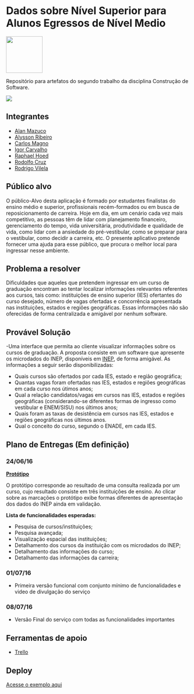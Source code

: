 # Dados sobre Nível Superior para Alunos Egressos de Nível Medio

<img src="http://www.infoescola.com/wp-content/uploads/2014/04/unb.jpg" width="100"/>

Repositório para artefatos do segundo trabalho da disciplina Construção de Software.

<img src="http://ap.imagensbrasil.org/images/onde_estudar_2.md.jpg">

## Integrantes
- [Alan Mazuco](https://github.com/alanMazuco)
- [Alysson Ribeiro](https://github.com/alyssondsr)
- [Carlos Magno](https://github.com/magno-ppca)
- [Igor Carvalho](https://github.com/igorSilCar)
- [Raphael Hoed](https://github.com/raphael-hoed)
- [Rodolfo Cruz](https://github.com/rodolfocruzbsb)
- [Rodrigo Vilela](https://github.com/rodrigovilela)

## Público alvo
O público-Alvo desta aplicação é formado por estudantes finalistas do ensino médio e superior, profissionais recém-formados ou em busca de reposicionamento de carreira. Hoje em dia, em um cenário cada vez mais competitivo, as pessoas têm de lidar com planejamento financeiro, gerenciamento do tempo, vida universitária, produtividade e qualidade de vida, como lidar com a ansiedade do pré-vestibular, como se preparar para o vestibular, como decidir a carreira, etc. O presente aplicativo pretende fornecer uma ajuda para esse público, que procura o melhor local para ingressar nesse ambiente.

## Problema a resolver
Dificuldades que aqueles que pretendem ingressar em um curso de graduação encontram ao tentar localizar informações relevantes referentes aos cursos, tais como: instituições  de ensino superior (IES) ofertantes do curso desejado, número de vagas ofertadas e concorrência apresentada nas instituições, estados e regiões geográficas.
Essas informações não são oferecidas de forma centralizada e amigável por nenhum software.

## Provável Solução
-Uma interface que permita ao cliente visualizar informações sobre os cursos de graduação. A proposta consiste em um software que apresente os microdados do INEP, disponíveis em [INEP](http://portal.inep.gov.br/basica-levantamentos-microdados), de forma amigável.
As informações a seguir serão disponibilizadas:
- Quais cursos são ofertados por cada IES, estado e região geográfica;
- Quantas vagas foram ofertadas nas IES, estados e regiões geográficas em cada curso nos útimos anos;
- Qual a relação candidatos/vagas em cursos nas IES, estados e regiões geográficas (considerando-se diferentes formas de ingresso como vestibular e ENEM/SISU) nos últimos anos;
- Quais foram as taxas de desistência em cursos nas IES, estados e regiões geográficas nos últimos anos.
- Qual o conceito do curso, segundo o ENADE, em cada IES. 

## Plano de Entregas (Em definição)

### 24/06/16

**[Protótipo](https://ondeestudar.herokuapp.com/)**

O protótipo corresponde ao resultado de uma consulta realizada por um curso, cujo resultado consiste em três instituições de ensino. Ao clicar sobre as marcações o protótipo exibe formas diferentes de apresentação dos dados do INEP ainda em validação.

**Lista de funcionalidades esperadas:**
- Pesquisa de cursos/instituições;
- Pesquisa avançada;
- Visualização espacial das instituições;
- Detalhamento dos cursos da instituição com os microdados do INEP;
- Detalhamento das informações do curso;
- Detalhamento das informações da carreira;

### 01/07/16 

- Primeira versão funcional com conjunto mínimo de funcionalidades e video de divulgação do serviço

### 08/07/16 

- Versão Final do serviço com todas as funcionalidades importantes

## Ferramentas de apoio
* [Trello](https://trello.com/b/HqxCn7sP/projeto2-ppca-unb)

## Deploy
[Acesse o exemplo aqui](https://ondeestudar.herokuapp.com/)
